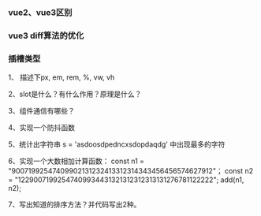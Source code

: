 ### vue2、vue3区别
### vue3 diff算法的优化

### 插槽类型

1、	描述下px, em, rem, %, vw, vh

2、slot是什么？有什么作用？原理是什么？

3、组件通信有哪些？

4、实现一个防抖函数

5、统计出字符串 s = 'asdoosdpedncxsdopdaqdg' 中出现最多的字符

6、实现一个大数相加计算函数：
const n1 = "90071992547409902131232413312314343456456574627912"；
const n2 = "12290071992547409934431321312312313131276781122222"; 
add(n1, n2);

7、写出知道的排序方法？并代码写出2种。
